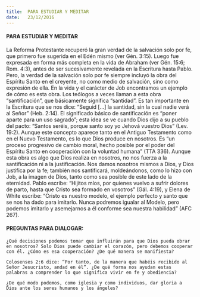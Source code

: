 ```yaml
---
title:  PARA ESTUDIAR Y MEDITAR
date:   23/12/2016
---
```


#### PARA ESTUDIAR Y MEDITAR

La Reforma Protestante recuperó la gran verdad de la salvación solo por fe, que primero fue sugerida en el Edén mismo (ver Gén. 3:15). Luego fue expresada en forma más completa en la vida de Abraham (ver Gén. 15:6; Rom. 4:3), antes de ser sucesivamente revelada en la Escritura hasta Pablo. Pero, la verdad de la salvación solo por fe siempre incluyó la obra del Espíritu Santo en el creyente, no como medio de salvación, sino como expresión de ella. En la vida y el carácter de Job encontramos un ejemplo de cómo es esta obra. Los teólogos a veces llaman a esta obra “santificación”, que básicamente significa “santidad”. Es tan importante en la Escritura que se nos dice: “Seguid [...] la santidad, sin la cual nadie verá al Señor” (Heb. 2:14). El significado básico de santificación es “poner aparte para un uso sagrado”; esta idea se ve cuando Dios dijo a su pueblo del pacto: “Santos seréis, porque santo soy yo Jehová vuestro Dios” (Lev. 19:2). Aunque este concepto aparece tanto en el Antiguo Testamento como en el Nuevo Testamento, es lo que Dios produce en nosotros. Es “un proceso progresivo de cambio moral, hecho posible por el poder del Espíritu Santo en cooperación con la voluntad humana” (TTA 336). Aunque esta obra es algo que Dios realiza en nosotros, no nos fuerza a la santificación ni a la justificación. Nos damos nosotros mismos a Dios, y Dios justifica por la fe; también nos santificará, moldeándonos, como lo hizo con Job, a la imagen de Dios, tanto como sea posible de este lado de la eternidad. Pablo escribe: “Hijitos míos, por quienes vuelvo a sufrir dolores de parto, hasta que Cristo sea formado en vosotros” (Gál. 4:19), y Elena de White escribe: “Cristo es nuestro modelo, el ejemplo perfecto y santo que se nos ha dado para imitarlo. Nunca podremos igualar al Modelo, pero podemos imitarlo y asemejarnos a él conforme sea nuestra habilidad” (AFC 267).

#### PREGUNTAS PARA DIALOGAR:

`¿Qué decisiones podemos tomar que influirán para que Dios pueda obrar en nosotros? Solo Dios puede cambiar el corazón, pero debemos cooperar con él. ¿Cómo es esa cooperación? ¿De qué manera se manifiesta?`

`Colosenses 2:6 dice: “Por tanto, de la manera que habéis recibido al Señor Jesucristo, andad en él”. ¿De qué forma nos ayudan estas palabras a comprender lo que significa vivir en fe y obediencia?`

`¿De qué modo podemos, como iglesia y como individuos, dar gloria a Dios ante los seres humanos y los ángeles?`